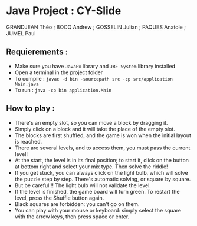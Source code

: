 # Java Project : CY-Slide
GRANDJEAN Théo ; BOCQ Andrew ; GOSSELIN Julian ; PAQUES Anatole ; JUMEL Paul
## Requierements :

- Make sure you have `JavaFx` library and `JRE System` library installed 
- Open a terminal in the project folder
- To compile : `javac -d bin -sourcepath src -cp src/application Main.java`
- To run : `java -cp bin application.Main`


## How to play :

- There's an empty slot, so you can move a block by dragging it.
- Simply click on a block and it will take the place of the empty slot.
- The blocks are first shuffled, and the game is won when the initial layout is reached.
- There are several levels, and to access them, you must pass the current level!
- At the start, the level is in its final position; to start it, click on the button at bottom right and select your mix type.
Then solve the riddle!
- If you get stuck, you can always click on the light bulb, which will solve the puzzle step by step. There's automatic solving, 
or square by square.
- But be careful!!! The light bulb will not validate the level.
- If the level is finished, the game board will turn green. To restart the level, press the Shuffle button again.
- Black squares are forbidden: you can't go on them.
- You can play with your mouse or keyboard: simply select the square with the arrow keys, then press space or enter.
                    
                    
